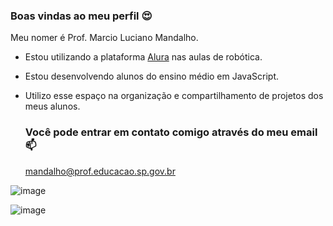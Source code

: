 ### Boas vindas ao meu perfil 😍

Meu nomer é Prof. Marcio Luciano Mandalho.

- Estou utilizando a plataforma [Alura](https://cmspweb.ip.tv/)  nas aulas de robótica.

- Estou desenvolvendo alunos do ensino médio em JavaScript.

- Utilizo esse espaço na organização e compartilhamento de projetos dos meus alunos.

  ### Você pode entrar em contato comigo através do meu email 📫

  mandalho@prof.educacao.sp.gov.br

![image](https://github.com/mandalho/mandalho/assets/170373076/cc1b8812-bbf4-48b9-a97f-5e65ba8a9919)


![image](https://github.com/mandalho/mandalho/assets/170373076/218845ad-5468-43f0-a51f-e364c163339c)
